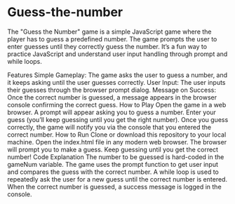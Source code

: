 # Guess-the-number

The "Guess the Number" game is a simple JavaScript game where the player has to guess a predefined number. The game prompts the user to enter guesses until they correctly guess the number. It’s a fun way to practice JavaScript and understand user input handling through prompt and while loops.

Features
Simple Gameplay: The game asks the user to guess a number, and it keeps asking until the user guesses correctly.
User Input: The user inputs their guesses through the browser prompt dialog.
Message on Success: Once the correct number is guessed, a message appears in the browser console confirming the correct guess.
How to Play
Open the game in a web browser.
A prompt will appear asking you to guess a number.
Enter your guess (you’ll keep guessing until you get the right number).
Once you guess correctly, the game will notify you via the console that you entered the correct number.
How to Run
Clone or download this repository to your local machine.
Open the index.html file in any modern web browser.
The browser will prompt you to make a guess. Keep guessing until you get the correct number!
Code Explanation
The number to be guessed is hard-coded in the gameNum variable.
The game uses the prompt function to get user input and compares the guess with the correct number.
A while loop is used to repeatedly ask the user for a new guess until the correct number is entered.
When the correct number is guessed, a success message is logged in the console.
